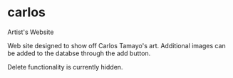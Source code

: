 # carlos
Artist's Website

Web site designed to show off Carlos Tamayo's art. Additional images can be added to the databse through the add button.

Delete functionality is currently hidden. 
